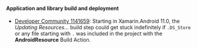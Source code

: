 #### Application and library build and deployment

  * [Developer Community 1141659][0]: Starting in Xamarin.Android
    11.0, the *Updating Resources...* build step could get stuck
    indefinitely if `.DS_Store` or any file starting with `.` was
    included in the project with the **AndroidResource** Build Action.

[0]: https://developercommunity.visualstudio.com/content/problem/1141659/android-build-process-never-stops.html
